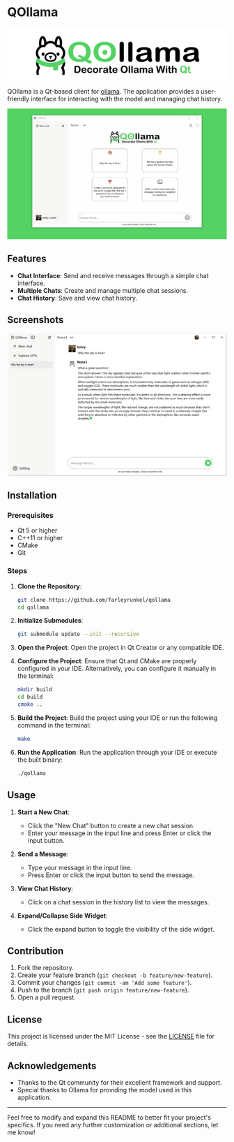 # QOllama

![image](./resources/images/qollama-text.png)

QOllama is a Qt-based client for [ollama](https://github.com/ollama/ollama). The application provides a user-friendly interface for interacting with the model and managing chat history.

![video](./resources/images/QOllama.gif)

## Features

- **Chat Interface**: Send and receive messages through a simple chat interface.
- **Multiple Chats**: Create and manage multiple chat sessions.
- **Chat History**: Save and view chat history.

## Screenshots

![image](./resources/images/talk.png)

## Installation

### Prerequisites

- Qt 5 or higher
- C++11 or higher
- CMake
- Git

### Steps

1. **Clone the Repository**:
    ```sh
    git clone https://github.com/farleyrunkel/qollama
    cd qollama
    ```

2. **Initialize Submodules**:
    ```sh
    git submodule update --init --recursive
    ```

3. **Open the Project**:
    Open the project in Qt Creator or any compatible IDE.

4. **Configure the Project**:
    Ensure that Qt and CMake are properly configured in your IDE. Alternatively, you can configure it manually in the terminal:
    ```sh
    mkdir build
    cd build
    cmake ..
    ```

5. **Build the Project**:
    Build the project using your IDE or run the following command in the terminal:
    ```sh
    make
    ```

6. **Run the Application**:
    Run the application through your IDE or execute the built binary:
    ```sh
    ./qollama
    ```

## Usage

1. **Start a New Chat**:
   - Click the "New Chat" button to create a new chat session.
   - Enter your message in the input line and press Enter or click the input button.

2. **Send a Message**:
   - Type your message in the input line.
   - Press Enter or click the input button to send the message.

3. **View Chat History**:
   - Click on a chat session in the history list to view the messages.

4. **Expand/Collapse Side Widget**:
   - Click the expand button to toggle the visibility of the side widget.

## Contribution

1. Fork the repository.
2. Create your feature branch (`git checkout -b feature/new-feature`).
3. Commit your changes (`git commit -am 'Add some feature'`).
4. Push to the branch (`git push origin feature/new-feature`).
5. Open a pull request.

## License

This project is licensed under the MIT License - see the [LICENSE](LICENSE.txt) file for details.

## Acknowledgements

- Thanks to the Qt community for their excellent framework and support.
- Special thanks to Ollama for providing the model used in this application.

---

Feel free to modify and expand this README to better fit your project's specifics. If you need any further customization or additional sections, let me know!